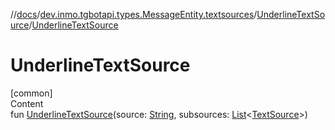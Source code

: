 //[docs](../../../index.md)/[dev.inmo.tgbotapi.types.MessageEntity.textsources](../index.md)/[UnderlineTextSource](index.md)/[UnderlineTextSource](-underline-text-source.md)



# UnderlineTextSource  
[common]  
Content  
fun [UnderlineTextSource](-underline-text-source.md)(source: [String](https://kotlinlang.org/api/latest/jvm/stdlib/kotlin/-string/index.html), subsources: [List](https://kotlinlang.org/api/latest/jvm/stdlib/kotlin.collections/-list/index.html)<[TextSource](../../dev.inmo.tgbotapi.CommonAbstracts/-text-source/index.md)>)  



